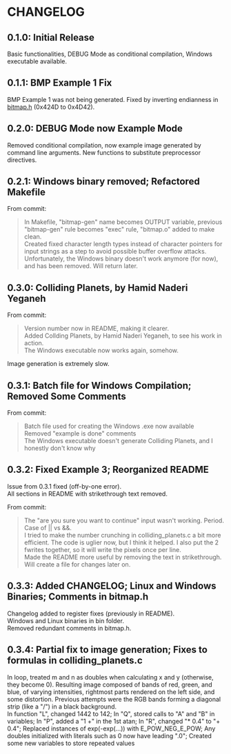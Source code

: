 # CHANGELOG

## 0.1.0: Initial Release

Basic functionalities, DEBUG Mode as conditional compilation, Windows executable available.

## 0.1.1: BMP Example 1 Fix

BMP Example 1 was not being generated. Fixed by inverting endianness in [bitmap.h](./src/bitmap.h) (0x424D to 0x4D42).

## 0.2.0: DEBUG Mode now Example Mode

Removed conditional compilation, now example image generated by command line arguments. New functions to substitute preprocessor directives.

## 0.2.1: Windows binary removed; Refactored Makefile

From commit:

> In Makefile, "bitmap-gen" name becomes OUTPUT variable, previous "bitmap-gen" rule becomes "exec" rule, "bitmap.o" added to make clean.  
> Created fixed character length types instead of character pointers for input strings as a step to avoid possible buffer overflow attacks.  
> Unfortunately, the Windows binary doesn't work anymore (for now), and has been removed. Will return later.

## 0.3.0: Colliding Planets, by Hamid Naderi Yeganeh

From commit:  

> Version number now in README, making it clearer.  
> Added Collding Planets, by Hamid Naderi Yeganeh, to see his work in action.  
> The Windows executable now works again, somehow.  

Image generation is extremely slow.  

## 0.3.1: Batch file for Windows Compilation; Removed Some Comments

From commit:  

> Batch file used for creating the Windows .exe now available  
> Removed "example is done" comments  
> The Windows executable doesn't generate Colliding Planets, and I honestly don't know why

## 0.3.2: Fixed Example 3; Reorganized README

Issue from 0.3.1 fixed (off-by-one error).  
All sections in README with strikethrough text removed.  

From commit:

> The "are you sure you want to continue" input wasn't working. Period. Case of || vs &&.  
> I tried to make the number crunching in colliding_planets.c a bit more efficient. The code is uglier now, but I think it helped. I also put the 2 fwrites together, so it will write the pixels once per line.  
> Made the README more useful by removing the text in strikethrough. Will create a file for changes later on.

## 0.3.3: Added CHANGELOG; Linux and Windows Binaries; Comments in bitmap.h

Changelog added to register fixes (previously in README).  
Windows and Linux binaries in bin folder.  
Removed redundant comments in bitmap.h.

## 0.3.4: Partial fix to image generation; Fixes to formulas in colliding_planets.c

In loop, treated m and n as doubles when calculating x and y (otherwise, they become 0). Resulting image composed of bands of red, green, and blue, of varying intensities, rightmost parts rendered on the left side, and some distortion. Previous attempts were the RGB bands forming a diagonal strip (like a "/") in a black background.   
In function "L", changed 1442 to 142; In "Q", stored calls to "A" and "B" in variables; In "P", added a "1 +" in the 1st atan; In "R", changed "* 0.4" to "+ 0.4"; Replaced instances of exp(-exp(...)) with E_POW_NEG_E_POW; Any doubles initialized with literals such as 0 now have leading ".0"; Created some new variables to store repeated values
